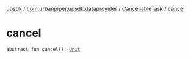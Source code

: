 [upsdk](../../index.md) / [com.urbanpiper.upsdk.dataprovider](../index.md) / [CancellableTask](index.md) / [cancel](./cancel.md)

# cancel

`abstract fun cancel(): `[`Unit`](https://kotlinlang.org/api/latest/jvm/stdlib/kotlin/-unit/index.html)